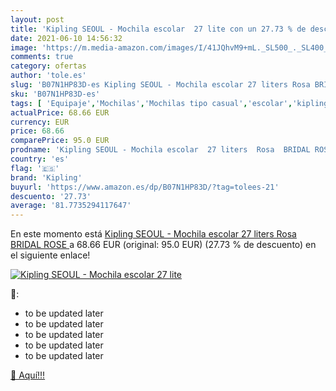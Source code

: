 ```yaml
---
layout: post
title: 'Kipling SEOUL - Mochila escolar  27 lite con un 27.73 % de descuento'
date: 2021-06-10 14:56:32
image: 'https://m.media-amazon.com/images/I/41JQhvM9+mL._SL500_._SL400_.jpg'
comments: true
category: ofertas
author: 'tole.es'
slug: 'B07N1HP83D-es Kipling SEOUL - Mochila escolar 27 liters Rosa BRIDAL ROSE'
sku: 'B07N1HP83D-es'
tags: [ 'Equipaje','Mochilas','Mochilas tipo casual','escolar','kipling','mochila', ]
actualPrice: 68.66 EUR
currency: EUR
price: 68.66
comparePrice: 95.0 EUR
prodname: 'Kipling SEOUL - Mochila escolar  27 liters  Rosa  BRIDAL ROSE '
country: 'es'
flag: '🇪🇸'
brand: 'Kipling'
buyurl: 'https://www.amazon.es/dp/B07N1HP83D/?tag=tolees-21'
descuento: '27.73'
average: '81.7735294117647'
---
```


En este momento está [Kipling SEOUL - Mochila escolar  27 liters  Rosa  BRIDAL ROSE ](https://www.amazon.es/dp/B07N1HP83D/?tag=tolees-21) a 68.66 EUR (original: 95.0 EUR) (27.73 %  de descuento) en el siguiente enlace!

[![Kipling SEOUL - Mochila escolar  27 lite](https://m.media-amazon.com/images/I/41JQhvM9+mL._SL500_._SL400_.jpg)](https://www.amazon.es/dp/B07N1HP83D/?tag=tolees-21)

🔎:

- to be updated later
- to be updated later
- to be updated later
- to be updated later
- to be updated later

[🛒 Aquí!!!](https://www.amazon.es/dp/B07N1HP83D/?tag=tolees-21)
